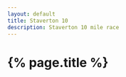 ```yaml
---
layout: default
title: Staverton 10
description: Staverton 10 mile race
---
```


# {% page.title %}


